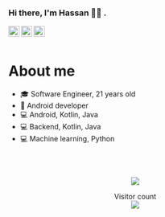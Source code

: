 ### Hi there, I'm Hassan 👋🏻 .

<a href="https://www.linkedin.com/in/hassan-shaban-06a4851a3/">
  <img align="left" alt="Hassan's LinkedIn" width="22px" src="https://cdn.jsdelivr.net/npm/simple-icons@v3/icons/linkedin.svg" />
</a>

<a href="hassan.shaban.harera@gmail.com">
  <img align="left" alt="Hassan's Gmail" width="22px" src="https://cdn.jsdelivr.net/npm/simple-icons@v3/icons/google.svg" />
</a>


<a href="https://www.youtube.com/channel/UC31Wa0-XBE-3sVxdv3geRkg">
  <img align="left" alt="Hassan's Youtube" width="22px" src="https://cdn.jsdelivr.net/npm/simple-icons@v3/icons/youtube.svg" />
</a>


<br />
<br />

# About me

- 🎓 Software Engineer, 21 years old
- 📱  Android developer
- 💻 Android, Kotlin, Java
- 💻 Backend, Kotlin, Java 
- 💻 Machine learning, Python


<br />
<br />

<p align="center"> 
  <img src="https://github-readme-stats.vercel.app/api?username=hassan0shaban&show_icons=true&theme=tokyonight" />
</p>

<p align="center"> 
  Visitor count<br>
  <img src="https://profile-counter.glitch.me/hassan0shaban/count.svg" />
</p>
